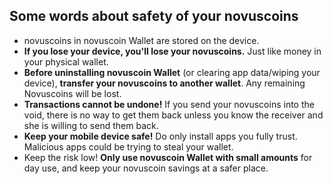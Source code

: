 ## Some words about safety of your novuscoins
* novuscoins in novuscoin Wallet are stored on the device.
* **If you lose your device, you'll lose your novuscoins.**  Just like money in your physical wallet.
* **Before uninstalling novuscoin Wallet** (or clearing app data/wiping your device), **transfer your novuscoins to another wallet**. Any remaining Novuscoins will be lost.
* **Transactions cannot be undone!** If you send your novuscoins into the void, there is no way to get them back unless you know the receiver and she is willing to send them back.
* **Keep your mobile device safe!** Do only install apps you fully trust.  Malicious apps could be trying to steal your wallet.
* Keep the risk low! **Only use novuscoin Wallet with small amounts** for day use, and keep your novuscoin savings at a safer place.
